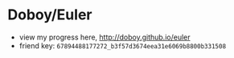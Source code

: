 Doboy/Euler
===========

* view my progress here, http://doboy.github.io/euler
* friend key: `67894488177272_b3f57d3674eea31e6069b8800b331508`
